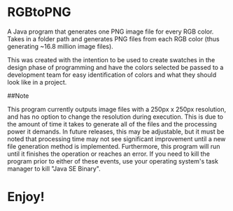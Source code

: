 RGBtoPNG
========

A Java program that generates one PNG image file for every RGB color. Takes in a folder path and generates PNG files from each RGB color (thus generating ~16.8 million image files).

This was created with the intention to be used to create swatches in the design phase of programming and have the colors selected be passed to a development team for easy identification of colors and what they should look like in a project.

##Note

This program currently outputs image files with a 250px x 250px resolution, and has no option to change the resolution during execution. This is due to the amount of time it takes to generate all of the files and the processing power it demands. In future releases, this may be adjustable, but it must be noted that processing time may not see significant improvement until a new file generation method is implemented. Furthermore, this program will run until it finishes the operation or reaches an error. If you need to kill the program prior to either of these events, use your operating system's task manager to kill "Java SE Binary".

Enjoy!
======
